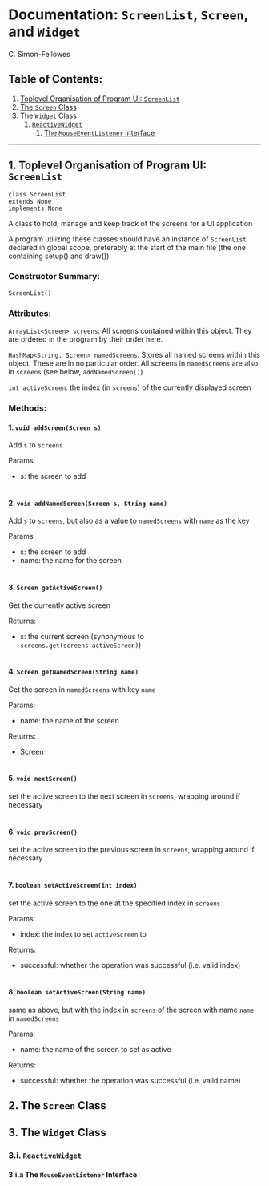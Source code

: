 # Documentation: `ScreenList`, `Screen`, and `Widget`
C. Simon-Fellowes

## Table of Contents:
1. [Toplevel Organisation of Program UI: `ScreenList`](#1-toplevel-organisation-of-program-ui-screenlist)
2. [The `Screen` Class](#2-the-screen-class)
3. [The `Widget` Class](#3-the-widget-class)
    1. [`ReactiveWidget`](#3i-reactivewidget)
        1. [The `MouseEventListener` interface](#3ia-the-mouseeventlistener-interface)

---

## 1. Toplevel Organisation of Program UI: `ScreenList`

```
class ScreenList
extends None
implements None
```

A class to hold, manage and keep track of the screens for a UI application

A program utilizing these classes should have an instance of `ScreenList` declared in global scope, preferably at the start of the main file (the one containing setup() and draw()).

### Constructor Summary:
```
ScreenList()
```

### Attributes:
`ArrayList<Screen> screens`:
All screens contained within this object.
They are ordered in the program by their order here.

`HashMap<String, Screen> namedScreens`: Stores all named screens within this object. These are in no particular order. All screens in `namedScreens` are also in `screens` (see below, `addNamedScreen()`)

`int activeScreen`: the index (in `screens`) of the currently displayed screen

### Methods:

#### 1. `void addScreen(Screen s)`
Add `s` to `screens`

Params:
- s: the screen to add
<br><br>

#### 2. `void addNamedScreen(Screen s, String name)`
Add `s` to `screens`, but also as a value to `namedScreens` with `name` as the key 

Params
- s: the screen to add
- name: the name for the screen
<br><br>

####  3. `Screen getActiveScreen()`
Get the currently active screen

Returns:
- s: the current screen
(synonymous to `screens.get(screens.activeScreen)`)
<br><br>

#### 4. `Screen getNamedScreen(String name)`
Get the screen in `namedScreens` with key `name`  

Params:
- name: the name of the screen

Returns:
- Screen 
<br><br>

#### 5. `void nextScreen()`
set the active screen to the next screen in `screens`, wrapping around if necessary
<br><br>

#### 6. `void prevScreen()`
set the active screen to the previous screen in `screens`, wrapping around if necessary
<br><br>

#### 7. `boolean setActiveScreen(int index)`
set the active screen to the one at the specified index in `screens`

Params:
- index: the index to set `activeScreen` to

Returns:
- successful: whether the operation was successful (i.e. valid index)
<br><br>

#### 8. `boolean setActiveScreen(String name)`
same as above, but with the index in `screens` of the screen with name `name` in `namedScreens`

Params:
- name: the name of the screen to set as active

Returns:
- successful: whether the operation was successful (i.e. valid name)

## 2. The `Screen` Class

## 3. The `Widget` Class

### 3.i. `ReactiveWidget`

#### 3.i.a The `MouseEventListener` Interface
